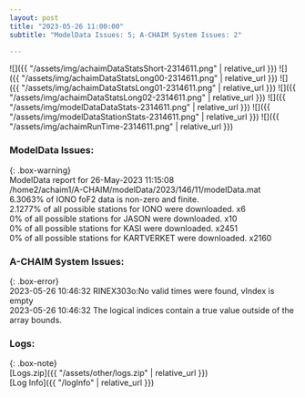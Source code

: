 ```yaml
---
layout: post
title: "2023-05-26 11:00:00"
subtitle: "ModelData Issues: 5; A-CHAIM System Issues: 2"

---
```


![]({{ "/assets/img/achaimDataStatsShort-2314611.png" | relative_url }})
![]({{ "/assets/img/achaimDataStatsLong00-2314611.png" | relative_url }})
![]({{ "/assets/img/achaimDataStatsLong01-2314611.png" | relative_url }})
![]({{ "/assets/img/achaimDataStatsLong02-2314611.png" | relative_url }})
![]({{ "/assets/img/modelDataDataStats-2314611.png" | relative_url }})
![]({{ "/assets/img/modelDataStationStats-2314611.png" | relative_url }})
![]({{ "/assets/img/achaimRunTime-2314611.png" | relative_url }})


### ModelData Issues:  
  
{: .box-warning}  
 ModelData report for 26-May-2023 11:15:08   
 /home2/achaim1/A-CHAIM/modelData/2023/146/11/modelData.mat   
 6.3063% of IONO foF2 data is non-zero and finite.   
 2.1277% of all possible stations for IONO were downloaded. x6   
 0% of all possible stations for JASON were downloaded. x10   
 0% of all possible stations for KASI were downloaded. x2451   
 0% of all possible stations for KARTVERKET were downloaded. x2160   
  
### A-CHAIM System Issues:  
  
{: .box-error}  
2023-05-26 10:46:32 RINEX303o:No valid times were found, vIndex is empty  
2023-05-26 10:46:32 The logical indices contain a true value outside of the array bounds.  

### Logs:  
  
{: .box-note}  
[Logs.zip]({{ "/assets/other/logs.zip" | relative_url }})  
[Log Info]({{ "/logInfo" | relative_url }})  

